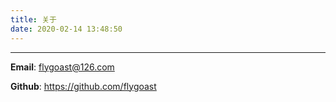 ```yaml
---
title: 关于
date: 2020-02-14 13:48:50
---
```


***

**Email**: flygoast@126.com

**Github**: https://github.com/flygoast

